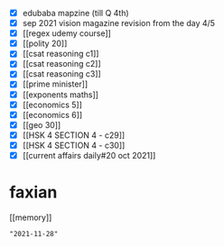 - [x] edubaba mapzine (till Q 4th)
- [x] sep 2021 vision magazine revision from the day 4/5
- [x] [[regex udemy course]]
- [x] [[polity 20]]
- [x] [[csat reasoning c1]]
- [x] [[csat reasoning c2]]
- [x] [[csat reasoning c3]]
- [x] [[prime minister]]
- [x] [[exponents maths]]
- [x] [[economics 5]]
- [x] [[economics 6]]
- [x] [[geo 30]]
- [x] [[HSK 4 SECTION 4 - c29]]
- [x] [[HSK 4 SECTION 4 - c30]]
- [x] [[current affairs daily#20 oct 2021]]

# faxian
[[memory]]
```query 2021-10-20 20:48
"2021-11-28"
```